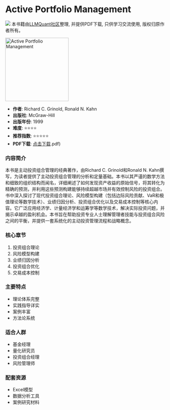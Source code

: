 # Active Portfolio Management

![](https://fastly.jsdelivr.net/gh/bucketio/img3@main/2024/09/04/1725464231869-e0b2f727-2a0f-4270-bf6c-31ddc350426a.gif)
本书籍由[LLMQuant社区](https://llmquant.com/)整理, 并提供PDF下载, 只供学习交流使用, 版权归原作者所有。

<img src="cover.jpg" alt="Active Portfolio Management" width="200"/>

- **作者**: Richard C. Grinold, Ronald N. Kahn
- **出版社**: McGraw-Hill
- **出版年份**: 1999
- **难度**: ⭐⭐⭐⭐
- **推荐指数**: ⭐⭐⭐⭐⭐
- **PDF下载**: [点击下载](https://quant-wiki.com/pdf/Active%20Portfolio%20Management_%20A%20Quantitative%20Approach%20for%20Producing%20Superior%20Returns%20and%20Controlling%20Risk-McGraw-Hill%20%281999.pdf).pdf)

### 内容简介

本书是主动投资组合管理的经典著作，由Richard C. Grinold和Ronald N. Kahn撰写，为读者提供了主动投资组合管理的分析和定量基础。本书以其严谨的数学方法和细致的组织结构而闻名，详细阐述了如何发现资产收益的原始信号，将其转化为精确的预测，并利用这些预测构建能够持续超越市场并有效控制风险的投资组合。书中深入探讨了现代投资组合理论、风险模型构建（包括边际风险贡献、VaR和极值理论等数学技术）、业绩归因分析、投资组合优化以及交易成本控制等核心内容。它广泛应用经济学、计量经济学和运筹学等数学技术，解决实际投资问题，并揭示卓越的盈利机会。本书旨在帮助投资专业人士理解管理者技能与投资组合风险之间的平衡，并提供一套系统化的主动投资管理流程和战略概念。

### 核心章节

1. 投资组合理论
2. 风险模型构建
3. 业绩归因分析
4. 投资组合优化
5. 交易成本控制

### 主要特点

- 理论体系完整
- 实践指导详实
- 案例丰富
- 方法论系统

### 适合人群

- 基金经理
- 量化研究员
- 投资组合经理
- 风险管理师

### 配套资源

- Excel模型
- 数据分析工具
- 案例研究材料